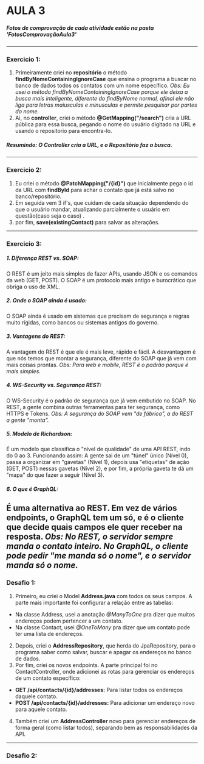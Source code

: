 # AULA 3
##### *Fotos de comprovação de cada atividade estão na pasta 'FotosComprovaçãoAula3'*
---
### Exercicio 1:
1. Primeiramente criei no **repositório** o método **findByNomeContainingIgnoreCase** que ensina o programa a buscar no banco de dados todos os contatos com um nome específico.
*Obs: Eu usei o método findByNomeContainingIgnoreCase porque ele deixa a busca mais inteligente, diferente do findByNome normal, afinal ele não liga para letras maiusculas e minusculas e permite pesquisar por partes do nome.*
2. Ai, no **controller**, criei o método **@GetMapping("/search")** cria a URL pública para essa busca, pegando o nome do usuário digitado na URL e usando o repositorio para encontra-lo.
##### Resumindo: O Controller cria a URL, e o Repositório faz a busca.
---
### Exercicio 2:
1. Eu criei o método **@PatchMapping("/{id}")** que inicialmente pega o id da URL com **findById** para achar o contato que já está salvo no banco/repositório.
2. Em seguida vem 3 if's, que cuidam de cada situação dependendo do que o usuário mandar, atualizando parcialmente o usuário em questão(caso seja o caso) .
3. por fim, **save(existingContact)** para salvar as alterações.
---
### Exercicio 3:
##### 1. Diferença REST vs. SOAP:
O REST é um jeito mais simples de fazer APIs, usando JSON e os comandos da web (GET, POST). O SOAP é um protocolo mais antigo e burocrático que obriga o uso de XML.
##### 2. Onde o SOAP ainda é usado:
O SOAP ainda é usado em sistemas que precisam de segurança e regras muito rígidas, como bancos ou sistemas antigos do governo.
##### 3. Vantagens do REST:
A vantagem do REST é que ele é mais leve, rápido e fácil. A desvantagem é que nós temos que montar a segurança, diferente do SOAP que já vem com mais coisas prontas.
*Obs: Para web e mobile, REST é o padrão porque é mais simples.*
##### 4. WS-Security vs. Segurança REST:
O WS-Security é o padrão de segurança que já vem embutido no SOAP. No REST, a gente combina outras ferramentas para ter segurança, como HTTPS e Tokens.
*Obs: A segurança do SOAP vem "de fábrica", a do REST a gente "monta".*
##### 5. Modelo de Richardson:
É um modelo que classifica o "nível de qualidade" de uma API REST, indo do 0 ao 3.
Funcionando assim:
A gente sai de um "túnel" único (Nível 0), passa a organizar em "gavetas" (Nível 1), depois usa "etiquetas" de ação (GET, POST) nessas gavetas (Nível 2), e por fim, a própria gaveta te dá um "mapa" do que fazer a seguir (Nível 3).
##### 6. O que é GraphQL:
É uma alternativa ao REST. Em vez de vários endpoints, o GraphQL tem um só, e é o cliente que decide quais campos ele quer receber na resposta.
*Obs: No REST, o servidor sempre manda o contato inteiro. No GraphQL, o cliente pode pedir "me manda só o nome", e o servidor manda só o nome.*
---
### Desafio 1:
1. Primeiro, eu criei o Model **Address.java** com todos os seus campos. A parte mais importante foi configurar a relação entre as tabelas:
- Na classe Address, usei a anotação *@ManyToOne* pra dizer que muitos endereços podem pertencer a um contato.
- Na classe Contact, usei *@OneToMany* pra dizer que um contato pode ter uma lista de endereços.
2. Depois, criei o **AddressRepository**, que herda do JpaRepository, para o programa saber como salvar, buscar e apagar os endereços no banco de dados.
3. Por fim, criei os novos endpoints. A parte principal foi no ContactController, onde adicionei as rotas para gerenciar os endereços de um contato específico:
- **GET /api/contacts/{id}/addresses:** Para listar todos os endereços daquele contato.
- **POST /api/contacts/{id}/addresses:** Para adicionar um endereço novo para aquele contato.
4. Também criei um **AddressController** novo para gerenciar endereços de forma geral (como listar todos), separando bem as responsabilidades da API.
---
### Desafio 2:
